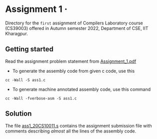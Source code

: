 # Assignment 1 &middot;

>

Directory for the `first` assignment of Compilers Laboratory course (CS39003) offered in Autumn semester 2022, Department of CSE, IIT Kharagpur.

## Getting started

Read the assignment problem statement from [Assignment_1.pdf](/assignment_1/Assignment_1.pdf)

- To generate the assembly code from given c code, use this

```shell
cc -Wall -S ass1.c
```

- To generate machine annotated assembly code, use this command

```shell
cc -Wall -fverbose-asm -S ass1.c
```

## Solution

The file [ass1_20CS10011.s](/assignment_1/ass1_20CS10011.s) contains the assignment submission file with comments describing *almost* all the lines of the assembly code.
